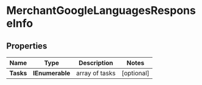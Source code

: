 # MerchantGoogleLanguagesResponseInfo


## Properties

| Name | Type | Description | Notes |
|------------ | ------------- | ------------- | -------------|
**Tasks** | **IEnumerable<MerchantGoogleLanguagesTaskInfo>** | array of tasks |[optional]|